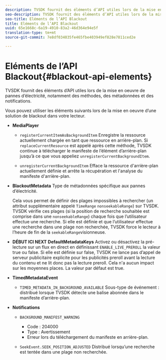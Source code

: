 ```yaml
---
description: TVSDK fournit des éléments d’API utiles lors de la mise en oeuvre de pannes d’électricité, notamment des méthodes, des métadonnées et des notifications.
seo-description: TVSDK fournit des éléments d’API utiles lors de la mise en oeuvre de pannes d’électricité, notamment des méthodes, des métadonnées et des notifications.
seo-title: Eléments de l’API Blackout
title: Eléments de l’API Blackout
uuid: 65e1668c-6a19-4910-83a2-46d364e94e5f
translation-type: tm+mt
source-git-commit: 7e8df034035fe465fbe403949ef828e7811ced2e

---
```



# Eléments de l’API Blackout{#blackout-api-elements}

TVSDK fournit des éléments d’API utiles lors de la mise en oeuvre de pannes d’électricité, notamment des méthodes, des métadonnées et des notifications.

Vous pouvez utiliser les éléments suivants lors de la mise en oeuvre d’une solution de blackout dans votre lecteur.

* **MediaPlayer**

   * `registerCurrentItemAsBackgroundItem` Enregistre la ressource actuellement chargée en tant que ressource en arrière-plan. Si `replaceCurrentResource` est appelé après cette méthode, TVSDK continue à télécharger le manifeste de l’élément d’arrière-plan jusqu’à ce que vous appeliez `unregisterCurrentBackgroundItem`.

   * `unregisterCurrentBackgroundItem`  Efface la ressource d&#39;arrière-plan actuellement définie et arrête la récupération et l&#39;analyse du manifeste d&#39;arrière-plan.

* **BlackoutMetadata** Type de métadonnées spécifique aux pannes d’électricité.

   Cela vous permet de définir des plages impossibles à rechercher (un attribut supplémentaire appelé `TimeRange` `nonseekableRange`) sur TVSDK. TVSDK vérifie ces plages (si la position de recherche souhaitée est comprise dans une `nonseekableRange`) chaque fois que l’utilisateur effectue une recherche. Si elle est définie et que l’utilisateur effectue une recherche dans une plage non recherchée, TVSDK force le lecteur à l’heure de fin de la `seekableRange`visionneuse.

* **DÉBUT ICI NEXT** **DefaultMetadataKeys** Activez ou désactivez la pré-lecture sur un flux en direct en définissant `ENABLE_LIVE_PREROLL` la valeur true ou false. Si elle est définie sur false, TVSDK ne lance pas d’appel de serveur publicitaire explicite pour les publicités preroll avant la lecture du contenu et ne lit donc pas la lecture preroll. Cela n&#39;a aucun impact sur les moyennes places. La valeur par défaut est true.

* **TimedMetadataEvent**

   * `TIMED_METADATA_IN_BACKGROUND_AVAILABLE` Sous-type de événement : distribué lorsque TVSDK détecte une balise abonnée dans le manifeste d’arrière-plan.

* **Notifications**

   * `BACKGROUND_MANIFEST_WARNING`

      * Code : 204000
      * Type : Avertissement
      * Erreur lors du téléchargement du manifeste en arrière-plan.
   * `SeekEvent.SEEK_POSITION_ADJUSTED` Distribué lorsqu’une recherche est tentée dans une plage non recherchée.


